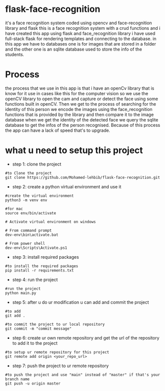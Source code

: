 # flask-face-recognition

it's a face recognition system coded using opencv and face-recognition library and flask
this is a face recognition system with a crud functions and i have created this app using flask and face_recognition library i have used full-stack flask for rendering templates and connecting to the database.
in this app we have to databases one is for images that are stored in a folder and the other one is an sqlite database used to store the info of the students.

# Process

the process that we use in this app is that i have an openCv library that is know for it use in cases like this for the computer vision so we use the openCV library to open the cam and capture or detect the face using some functions built in openCV. Then we get to the process of searching for the identity of this person we encode the images using the face_recognition functions that is provided by the library and then compare it to the image database when we get the identity of the detected face we query the sqlite database to get the infos of the person recognised. Because of this process the app can have a lack of speed that's to upgrade.

# what u need to setup this project

- step 1: clone the project

```
#to Clone the project
git clone https://github.com/Mohamed-lehbib/flask-face-recognition.git
```

- step 2: create a python virtual environment and use it

```
#create the virtual environment
python3 -m venv env

#for mac
source env/bin/activate

# Activate virtual environment on windows

# From command prompt
dev-env\bin\activate.bat

# From power shell
dev-env\Scripts\Activate.ps1
```

- step 3: install required packages

```
#to install the required packages
pip install -r requirements.txt
```

- step 4: run the project

```
#run the project
python main.py
```

- step 5: after u do ur modification u can add and commit the project

```
#to add
git add .

#to commit the project to ur local repository
git commit -m "commit message"
```

- step 6: create ur own remote repository and get the url of the repository to add it to the project

```
#to setup ur remote repository for this project
git remote add origin <your_repo_url>
```

- step 7: push the project to ur remote repository

```
#to push the project and use "main" instead of "master" if that's your branch name
git push -u origin master
```
